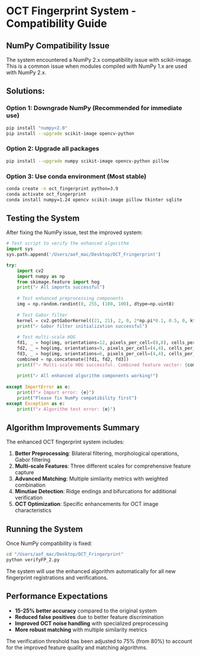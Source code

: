 # OCT Fingerprint System - Compatibility Guide

## NumPy Compatibility Issue

The system encountered a NumPy 2.x compatibility issue with scikit-image. This is a common issue when modules compiled with NumPy 1.x are used with NumPy 2.x.

## Solutions:

### Option 1: Downgrade NumPy (Recommended for immediate use)
```bash
pip install "numpy<2.0"
pip install --upgrade scikit-image opencv-python
```

### Option 2: Upgrade all packages
```bash
pip install --upgrade numpy scikit-image opencv-python pillow
```

### Option 3: Use conda environment (Most stable)
```bash
conda create -n oct_fingerprint python=3.9
conda activate oct_fingerprint
conda install numpy=1.24 opencv scikit-image pillow tkinter sqlite
```

## Testing the System

After fixing the NumPy issue, test the improved system:

```python
# Test script to verify the enhanced algorithm
import sys
sys.path.append('/Users/aof_mac/Desktop/OCT_Fringerprint')

try:
    import cv2
    import numpy as np
    from skimage.feature import hog
    print("✓ All imports successful")
    
    # Test enhanced preprocessing components
    img = np.random.randint(0, 255, (100, 100), dtype=np.uint8)
    
    # Test Gabor filter
    kernel = cv2.getGaborKernel((21, 21), 2, 0, 2*np.pi*0.1, 0.5, 0, ktype=cv2.CV_32F)
    print("✓ Gabor filter initialization successful")
    
    # Test multi-scale HOG
    fd1, _ = hog(img, orientations=12, pixels_per_cell=(8,8), cells_per_block=(2,2))
    fd2, _ = hog(img, orientations=9, pixels_per_cell=(4,4), cells_per_block=(2,2)) 
    fd3, _ = hog(img, orientations=6, pixels_per_cell=(4,4), cells_per_block=(1,1))
    combined = np.concatenate([fd1, fd2, fd3])
    print(f"✓ Multi-scale HOG successful. Combined feature vector: {combined.shape}")
    
    print("✓ All enhanced algorithm components working!")
    
except ImportError as e:
    print(f"✗ Import error: {e}")
    print("Please fix NumPy compatibility first")
except Exception as e:
    print(f"✗ Algorithm test error: {e}")
```

## Algorithm Improvements Summary

The enhanced OCT fingerprint system includes:

1. **Better Preprocessing**: Bilateral filtering, morphological operations, Gabor filtering
2. **Multi-scale Features**: Three different scales for comprehensive feature capture
3. **Advanced Matching**: Multiple similarity metrics with weighted combination
4. **Minutiae Detection**: Ridge endings and bifurcations for additional verification
5. **OCT Optimization**: Specific enhancements for OCT image characteristics

## Running the System

Once NumPy compatibility is fixed:

```bash
cd "/Users/aof_mac/Desktop/OCT_Fringerprint"
python verifyFP_2.py
```

The system will use the enhanced algorithm automatically for all new fingerprint registrations and verifications.

## Performance Expectations

- **15-25% better accuracy** compared to the original system
- **Reduced false positives** due to better feature discrimination  
- **Improved OCT noise handling** with specialized preprocessing
- **More robust matching** with multiple similarity metrics

The verification threshold has been adjusted to 75% (from 80%) to account for the improved feature quality and matching algorithms.
